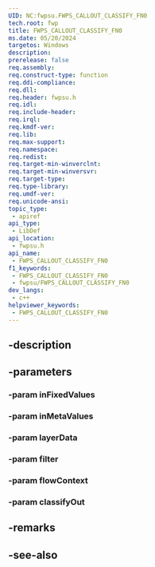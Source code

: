 ```yaml
---
UID: NC:fwpsu.FWPS_CALLOUT_CLASSIFY_FN0
tech.root: fwp
title: FWPS_CALLOUT_CLASSIFY_FN0
ms.date: 05/20/2024
targetos: Windows
description: 
prerelease: false
req.assembly: 
req.construct-type: function
req.ddi-compliance: 
req.dll: 
req.header: fwpsu.h
req.idl: 
req.include-header: 
req.irql: 
req.kmdf-ver: 
req.lib: 
req.max-support: 
req.namespace: 
req.redist: 
req.target-min-winverclnt: 
req.target-min-winversvr: 
req.target-type: 
req.type-library: 
req.umdf-ver: 
req.unicode-ansi: 
topic_type:
 - apiref
api_type:
 - LibDef
api_location:
 - fwpsu.h
api_name:
 - FWPS_CALLOUT_CLASSIFY_FN0
f1_keywords:
 - FWPS_CALLOUT_CLASSIFY_FN0
 - fwpsu/FWPS_CALLOUT_CLASSIFY_FN0
dev_langs:
 - c++
helpviewer_keywords:
 - FWPS_CALLOUT_CLASSIFY_FN0
---
```


## -description

## -parameters

### -param inFixedValues

### -param inMetaValues

### -param layerData

### -param filter

### -param flowContext

### -param classifyOut

## -remarks

## -see-also

